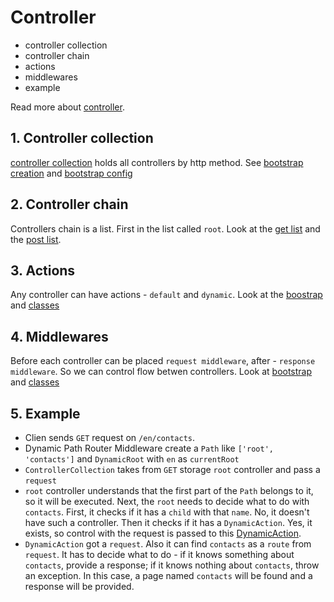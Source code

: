 # Controller

- controller collection
- controller chain
- actions
- middlewares
- example

Read more about [controller](https://github.com/Romchik38/server/blob/master/docs/controller/00_readme.md).

## 1. Controller collection

[controller collection](https://github.com/Romchik38/server/blob/master/src/Http/Controller/ControllersCollection.php) holds all controllers by http method. See [bootstrap creation](./../../app/bootstrap/http/router.php) and [bootstrap config](./../../app/bootstrap/http/actionsList.php)

## 2. Controller chain

Controllers chain is a list. First in the list called `root`. Look at the [get list](./../../app/bootstrap/http/actionsList/get.php) and the [post list](./../../app/bootstrap/http/actionsList/post.php).

## 3. Actions

Any controller can have actions - `default` and `dynamic`. Look at the [boostrap](./../../app/bootstrap/actions.php) and [classes](./../../app/code/Infrastructure/Http/Actions/)

## 4. Middlewares

Before each controller can be placed `request middleware`, after - `response middleware`. So we can control flow betwen controllers. Look at [bootstrap](./../../app/bootstrap/http/actionsList/request_middlewares.php) and [classes](./../../app/code/Infrastructure/Http/RequestMiddlewares/)

## 5. Example

- Clien sends `GET` request on `/en/contacts`.
- Dynamic Path Router Middleware create a `Path` like `['root', 'contacts']` and `DynamicRoot` with `en` as `currentRoot`
- `ControllerCollection` takes from `GET` storage `root` controller and pass a `request`
- `root` controller understands that the first part of the `Path` belongs to it, so it will be executed. Next, the `root` needs to decide what to do with `contacts`. First, it checks if it has a `child` with that `name`. No, it doesn't have such a controller. Then it checks if it has a `DynamicAction`. Yes, it exists, so control with the request is passed to this [DynamicAction](./../../app/code/Infrastructure/Http/Actions/GET/Root/DynamicAction.php).
- `DynamicAction` got a `request`. Also it can find `contacts` as a `route` from `request`. It has to decide what to do - if it knows something about `contacts`, provide a response; if it knows nothing about `contacts`, throw an exception. In this case, a page named `contacts` will be found and a response will be provided.
